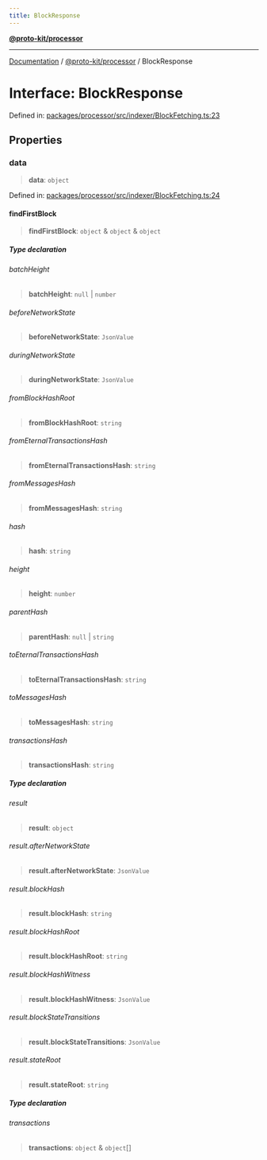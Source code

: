 ```yaml
---
title: BlockResponse
---
```


[**@proto-kit/processor**](../README.md)

***

[Documentation](../../../README.md) / [@proto-kit/processor](../README.md) / BlockResponse

# Interface: BlockResponse

Defined in: [packages/processor/src/indexer/BlockFetching.ts:23](https://github.com/proto-kit/framework/blob/4d6b3b6da51b3edee0fbf25ce72c1f59ec61e891/packages/processor/src/indexer/BlockFetching.ts#L23)

## Properties

### data

> **data**: `object`

Defined in: [packages/processor/src/indexer/BlockFetching.ts:24](https://github.com/proto-kit/framework/blob/4d6b3b6da51b3edee0fbf25ce72c1f59ec61e891/packages/processor/src/indexer/BlockFetching.ts#L24)

#### findFirstBlock

> **findFirstBlock**: `object` & `object` & `object`

##### Type declaration

###### batchHeight

> **batchHeight**: `null` \| `number`

###### beforeNetworkState

> **beforeNetworkState**: `JsonValue`

###### duringNetworkState

> **duringNetworkState**: `JsonValue`

###### fromBlockHashRoot

> **fromBlockHashRoot**: `string`

###### fromEternalTransactionsHash

> **fromEternalTransactionsHash**: `string`

###### fromMessagesHash

> **fromMessagesHash**: `string`

###### hash

> **hash**: `string`

###### height

> **height**: `number`

###### parentHash

> **parentHash**: `null` \| `string`

###### toEternalTransactionsHash

> **toEternalTransactionsHash**: `string`

###### toMessagesHash

> **toMessagesHash**: `string`

###### transactionsHash

> **transactionsHash**: `string`

##### Type declaration

###### result

> **result**: `object`

###### result.afterNetworkState

> **result.afterNetworkState**: `JsonValue`

###### result.blockHash

> **result.blockHash**: `string`

###### result.blockHashRoot

> **result.blockHashRoot**: `string`

###### result.blockHashWitness

> **result.blockHashWitness**: `JsonValue`

###### result.blockStateTransitions

> **result.blockStateTransitions**: `JsonValue`

###### result.stateRoot

> **result.stateRoot**: `string`

##### Type declaration

###### transactions

> **transactions**: `object` & `object`[]
